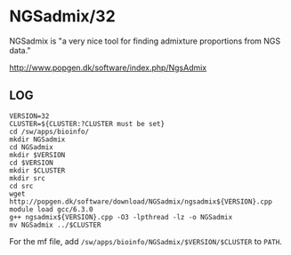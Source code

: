 NGSadmix/32
===========

NGSadmix is "a very nice tool for finding admixture proportions from NGS data."

<http://www.popgen.dk/software/index.php/NgsAdmix>

LOG
---


    VERSION=32
    CLUSTER=${CLUSTER:?CLUSTER must be set}
    cd /sw/apps/bioinfo/
    mkdir NGSadmix
    cd NGSadmix
    mkdir $VERSION
    cd $VERSION
    mkdir $CLUSTER
    mkdir src
    cd src
    wget http://popgen.dk/software/download/NGSadmix/ngsadmix${VERSION}.cpp
    module load gcc/6.3.0
    g++ ngsadmix${VERSION}.cpp -O3 -lpthread -lz -o NGSadmix
    mv NGSadmix ../$CLUSTER

For the mf file, add `/sw/apps/bioinfo/NGSadmix/$VERSION/$CLUSTER` to `PATH`.

